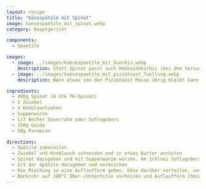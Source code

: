 ```yaml
---
layout: recipe
title: "Käsespätzle mit Spinat"
image: kaesespaetzle_mit_spinat.webp
category: Hauptgericht

components:
  - Spaetzle

images:
  - image: ../images/kaesespaetzle_mit_kuerbis.webp
    description: Statt Spinat passt auch Hokkaidokürbis (bei dem Versuch war es aber etwas zuviel (halb halb). Besser ist vmtl 1/3 Kürbis, 2/3 Spätzle
  - image: ../images/kaesespaetzle_mit_pizzatoast_fuellung.webp
    description: Wenn etwas von der Pizzatoast Masse übrig bleibt kann man sie in einer kleinen Form mit Spätzle vermischen. Schmeckt super, speziell in Kombination mit Spinatspätzle

ingredients:
  - 400g Spinat (8 Stk TK-Spinat)
  - 1 Zwiebel
  - 4 Knoblauchzehen
  - Suppenwürze
  - 1/3 Becher Sauerrahm oder Schlagobers
  - 150g Gouda
  - 50g Parmesan

directions:
  - Spätzle zubereiten
  - Zwiebel und Knoblauch schneiden und in etwas Butter anrösten
  - Spinat dazugeben und mit Suppenwürze würzen. Am Schluss Schlagobers dazugeben
  - 2/3 der Spätzle dazugeben und vermischen
  - Die Mischung in eine Auflaufform geben, Käse darüber verteilen, und die restlichen 1/3 Spätzle oben drauf.
  - Backrohr auf 200°C Ober-/Unterhitze vorheizen und Auflaufform 15min ins Backrohr geben
---
```

